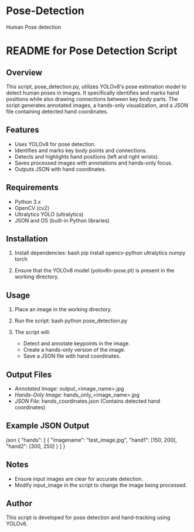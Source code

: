 # Pose-Detection
Human Pose detection
# README for Pose Detection Script

## Overview
This script, pose_detection.py, utilizes YOLOv8's pose estimation model to detect human poses in images. It specifically identifies and marks hand positions while also drawing connections between key body parts. The script generates annotated images, a hands-only visualization, and a JSON file containing detected hand coordinates.

## Features
- Uses YOLOv8 for pose detection.
- Identifies and marks key body points and connections.
- Detects and highlights hand positions (left and right wrists).
- Saves processed images with annotations and hands-only focus.
- Outputs JSON with hand coordinates.

## Requirements
- Python 3.x
- OpenCV (cv2)
- Ultralytics YOLO (ultralytics)
- JSON and OS (built-in Python libraries)

## Installation
1. Install dependencies:
   bash
   pip install opencv-python ultralytics numpy torch
   
2. Ensure that the YOLOv8 model (yolov8n-pose.pt) is present in the working directory.

## Usage
1. Place an image in the working directory.
2. Run the script:
   bash
   python pose_detection.py
   
3. The script will:
   - Detect and annotate keypoints in the image.
   - Create a hands-only version of the image.
   - Save a JSON file with hand coordinates.

## Output Files
- *Annotated Image:* output_<image_name>.jpg
- *Hands-Only Image:* hands_only_<image_name>.jpg
- *JSON File:* hands_coordinates.json (Contains detected hand coordinates)

## Example JSON Output
json
{
    "hands": [
        {
            "imagename": "test_image.jpg",
            "hand1": [150, 200],
            "hand2": [300, 250]
        }
    ]
}


## Notes
- Ensure input images are clear for accurate detection.
- Modify input_image in the script to change the image being processed.

## Author
This script is developed for pose detection and hand-tracking using YOLOv8.
